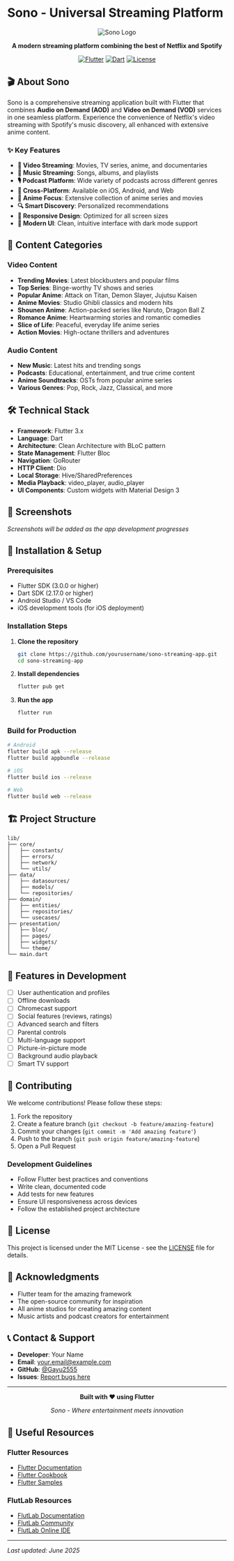 # Sono - Universal Streaming Platform

<div align="center">

![Sono Logo](https://img.shields.io/badge/Sono-Streaming%20Platform-blue?style=for-the-badge)

**A modern streaming platform combining the best of Netflix and Spotify**

[![Flutter](https://img.shields.io/badge/Flutter-02569B?style=for-the-badge&logo=flutter&logoColor=white)](https://flutter.dev)
[![Dart](https://img.shields.io/badge/Dart-0175C2?style=for-the-badge&logo=dart&logoColor=white)](https://dart.dev)
[![License](https://img.shields.io/badge/License-MIT-green?style=for-the-badge)](LICENSE)

</div>

## 🎬 About Sono

Sono is a comprehensive streaming application built with Flutter that combines **Audio on Demand (AOD)** and **Video on Demand (VOD)** services in one seamless platform. Experience the convenience of Netflix's video streaming with Spotify's music discovery, all enhanced with extensive anime content.

### ✨ Key Features

- **🎥 Video Streaming**: Movies, TV series, anime, and documentaries
- **🎵 Music Streaming**: Songs, albums, and playlists
- **🎙️ Podcast Platform**: Wide variety of podcasts across different genres
- **📱 Cross-Platform**: Available on iOS, Android, and Web
- **🎌 Anime Focus**: Extensive collection of anime series and movies
- **🔍 Smart Discovery**: Personalized recommendations
- **📱 Responsive Design**: Optimized for all screen sizes
- **🌙 Modern UI**: Clean, intuitive interface with dark mode support

## 🚀 Content Categories

### Video Content
- **Trending Movies**: Latest blockbusters and popular films
- **Top Series**: Binge-worthy TV shows and series
- **Popular Anime**: Attack on Titan, Demon Slayer, Jujutsu Kaisen
- **Anime Movies**: Studio Ghibli classics and modern hits
- **Shounen Anime**: Action-packed series like Naruto, Dragon Ball Z
- **Romance Anime**: Heartwarming stories and romantic comedies
- **Slice of Life**: Peaceful, everyday life anime series
- **Action Movies**: High-octane thrillers and adventures

### Audio Content
- **New Music**: Latest hits and trending songs
- **Podcasts**: Educational, entertainment, and true crime content
- **Anime Soundtracks**: OSTs from popular anime series
- **Various Genres**: Pop, Rock, Jazz, Classical, and more

## 🛠️ Technical Stack

- **Framework**: Flutter 3.x
- **Language**: Dart
- **Architecture**: Clean Architecture with BLoC pattern
- **State Management**: Flutter Bloc
- **Navigation**: GoRouter
- **HTTP Client**: Dio
- **Local Storage**: Hive/SharedPreferences
- **Media Playback**: video_player, audio_player
- **UI Components**: Custom widgets with Material Design 3

## 📱 Screenshots

*Screenshots will be added as the app development progresses*

## 🔧 Installation & Setup

### Prerequisites
- Flutter SDK (3.0.0 or higher)
- Dart SDK (2.17.0 or higher)
- Android Studio / VS Code
- iOS development tools (for iOS deployment)

### Installation Steps

1. **Clone the repository**
   ```bash
   git clone https://github.com/yourusername/sono-streaming-app.git
   cd sono-streaming-app
   ```

2. **Install dependencies**
   ```bash
   flutter pub get
   ```

3. **Run the app**
   ```bash
   flutter run
   ```

### Build for Production

```bash
# Android
flutter build apk --release
flutter build appbundle --release

# iOS
flutter build ios --release

# Web
flutter build web --release
```

## 🏗️ Project Structure

```
lib/
├── core/
│   ├── constants/
│   ├── errors/
│   ├── network/
│   └── utils/
├── data/
│   ├── datasources/
│   ├── models/
│   └── repositories/
├── domain/
│   ├── entities/
│   ├── repositories/
│   └── usecases/
├── presentation/
│   ├── bloc/
│   ├── pages/
│   ├── widgets/
│   └── theme/
└── main.dart
```

## 🎯 Features in Development

- [ ] User authentication and profiles
- [ ] Offline downloads
- [ ] Chromecast support
- [ ] Social features (reviews, ratings)
- [ ] Advanced search and filters
- [ ] Parental controls
- [ ] Multi-language support
- [ ] Picture-in-picture mode
- [ ] Background audio playback
- [ ] Smart TV support

## 🤝 Contributing

We welcome contributions! Please follow these steps:

1. Fork the repository
2. Create a feature branch (`git checkout -b feature/amazing-feature`)
3. Commit your changes (`git commit -m 'Add amazing feature'`)
4. Push to the branch (`git push origin feature/amazing-feature`)
5. Open a Pull Request

### Development Guidelines

- Follow Flutter best practices and conventions
- Write clean, documented code
- Add tests for new features
- Ensure UI responsiveness across devices
- Follow the established project architecture

## 📄 License

This project is licensed under the MIT License - see the [LICENSE](LICENSE) file for details.

## 🙏 Acknowledgments

- Flutter team for the amazing framework
- The open-source community for inspiration
- All anime studios for creating amazing content
- Music artists and podcast creators for entertainment

## 📞 Contact & Support

- **Developer**: Your Name
- **Email**: your.email@example.com
- **GitHub**: [@Gayu2555](https://github.com/Gayu2555)
- **Issues**: [Report bugs here](https://github.com/yourusername/sono-streaming-app/issues)

---

<div align="center">

**Built with ❤️ using Flutter**

*Sono - Where entertainment meets innovation*

</div>

## 🔗 Useful Resources

### Flutter Resources
- [Flutter Documentation](https://flutter.dev/docs)
- [Flutter Cookbook](https://flutter.dev/docs/cookbook)
- [Flutter Samples](https://github.com/flutter/samples)

### FlutLab Resources
- [FlutLab Documentation](https://flutlab.io/docs)
- [FlutLab Community](https://flutlab.io/residents)
- [FlutLab Online IDE](https://flutlab.io)

---

*Last updated: June 2025*